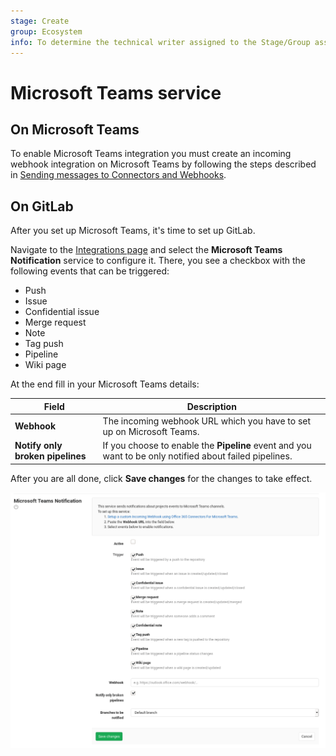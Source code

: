 ```yaml
---
stage: Create
group: Ecosystem
info: To determine the technical writer assigned to the Stage/Group associated with this page, see https://about.gitlab.com/handbook/engineering/ux/technical-writing/#designated-technical-writers
---
```


# Microsoft Teams service

## On Microsoft Teams

To enable Microsoft Teams integration you must create an incoming webhook integration on Microsoft
Teams by following the steps described in [Sending messages to Connectors and Webhooks](https://docs.microsoft.com/en-us/microsoftteams/platform/webhooks-and-connectors/how-to/connectors-using).

## On GitLab

After you set up Microsoft Teams, it's time to set up GitLab.

Navigate to the [Integrations page](overview.md#accessing-integrations)
and select the **Microsoft Teams Notification** service to configure it.
There, you see a checkbox with the following events that can be triggered:

- Push
- Issue
- Confidential issue
- Merge request
- Note
- Tag push
- Pipeline
- Wiki page

At the end fill in your Microsoft Teams details:

| Field | Description |
| ----- | ----------- |
| **Webhook** | The incoming webhook URL which you have to set up on Microsoft Teams. |
| **Notify only broken pipelines** | If you choose to enable the **Pipeline** event and you want to be only notified about failed pipelines. |

After you are all done, click **Save changes** for the changes to take effect.

![Microsoft Teams configuration](img/microsoft_teams_configuration.png)
